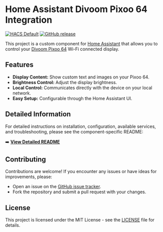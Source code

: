 # Home Assistant Divoom Pixoo 64 Integration

[![HACS Default][hacs_shield]][hacs_url] [![GitHub release][releases_shield]][releases_url]

This project is a custom component for [Home Assistant](https://www.home-assistant.io/) that allows you to control your [Divoom Pixoo 64](https://divoom.com/products/pixoo-64) Wi-Fi connected display.

## Features

*   **Display Content:** Show custom text and images on your Pixoo 64.
*   **Brightness Control:** Adjust the display brightness.
*   **Local Control:** Communicates directly with the device on your local network.
*   **Easy Setup:** Configurable through the Home Assistant UI.

## Detailed Information

For detailed instructions on installation, configuration, available services, and troubleshooting, please see the component-specific README:

➡️ **[View Detailed README](./custom_components/divoom_pixoo64/README.md)**

## Contributing

Contributions are welcome! If you encounter any issues or have ideas for improvements, please:

*   Open an issue on the [GitHub issue tracker](https://github.com/KoenDierckx/home-assistant-divoom-pixoo64/issues).
*   Fork the repository and submit a pull request with your changes.

## License

This project is licensed under the MIT License - see the [LICENSE](./LICENSE) file for details.

[hacs_shield]: https://img.shields.io/badge/HACS-Default-orange.svg?style=for-the-badge
[hacs_url]: https://github.com/hacs/integration
[releases_shield]: https://img.shields.io/github/release/KoenDierckx/home-assistant-divoom-pixoo64.svg?style=for-the-badge
[releases_url]: https://github.com/KoenDierckx/home-assistant-divoom-pixoo64/releases
